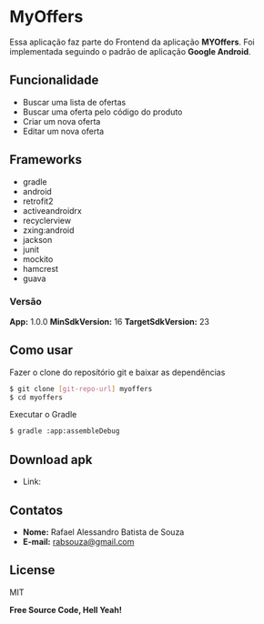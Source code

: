 # MyOffers

Essa aplicação faz parte do Frontend da aplicação **MYOffers**.
Foi implementada seguindo o padrão de aplicação **Google Android**.


## Funcionalidade

* Buscar uma lista de ofertas
* Buscar uma oferta pelo código do produto
* Criar um nova oferta
* Editar um nova oferta


## Frameworks

* gradle
* android
* retrofit2
* activeandroidrx
* recyclerview
* zxing:android
* jackson
* junit
* mockito
* hamcrest
* guava

### Versão

**App:** 1.0.0
**MinSdkVersion:** 16
**TargetSdkVersion:** 23

## Como usar

Fazer o clone do reposítório git e baixar as dependências
```sh
$ git clone [git-repo-url] myoffers
$ cd myoffers
```
Executar o Gradle
```sh
$ gradle :app:assembleDebug
```

## Download apk

- Link:

## Contatos

- **Nome:** Rafael Alessandro Batista de Souza
- **E-mail:** rabsouza@gmail.com

## License

MIT

**Free Source Code, Hell Yeah!**
